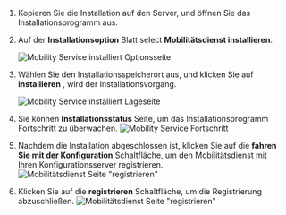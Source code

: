 1. Kopieren Sie die Installation auf den Server, und öffnen Sie das Installationsprogramm aus.
2. Auf der **Installationsoption** Blatt select **Mobilitätsdienst installieren**.

    ![Mobility Service installiert Optionsseite ](./media/site-recovery-install-mob-svc-gui/mobility1.png)
3. Wählen Sie den Installationsspeicherort aus, und klicken Sie auf **installieren** , wird der Installationsvorgang.

    ![Mobility Service installiert Lageseite ](./media/site-recovery-install-mob-svc-gui/mobility2.png)
4. Sie können **Installationsstatus** Seite, um das Installationsprogramm Fortschritt zu überwachen.
    ![Mobility Service Fortschritt](./media/site-recovery-install-mob-svc-gui/mobility3.png)

5. Nachdem die Installation abgeschlossen ist, klicken Sie auf die **fahren Sie mit der Konfiguration** Schaltfläche, um den Mobilitätsdienst mit Ihren Konfigurationsserver registrieren.
    ![Mobilitätsdienst Seite "registrieren"](./media/site-recovery-install-mob-svc-gui/mobility4.png)

6. Klicken Sie auf die **registrieren** Schaltfläche, um die Registrierung abzuschließen.
    ![Mobilitätsdienst Seite "registrieren"](./media/site-recovery-install-mob-svc-gui/mobility5.png)
